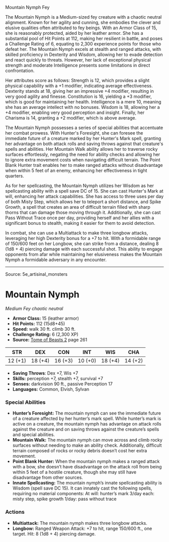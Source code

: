 <MonsterName/>Mountain Nymph</MonsterName>
<CreatureType/>Fey</CreatureType>

<summary>The Mountain Nymph is a Medium-sized fey creature with a chaotic neutral alignment. Known for her agility and cunning, she embodies the clever and elusive qualities often attributed to fey beings. With an Armor Class of 15, she is reasonably protected, aided by her leather armor. She has a substantial pool of Hit Points at 112, making her resilient in battle, and poses a Challenge Rating of 6, equating to 2,300 experience points for those who defeat her. The Mountain Nymph excels at stealth and ranged attacks, with skilled proficiency in Dexterity and Wisdom, allowing her to evade detection and react quickly to threats. However, her lack of exceptional physical strength and moderate Intelligence presents some limitations in direct confrontation.</summary>

<detail>

Her attributes score as follows: Strength is 12, which provides a slight physical capability with a +1 modifier, indicating average effectiveness. Dexterity stands at 18, giving her an impressive +4 modifier, resulting in very good agility and finesse. Constitution is 16, yielding a +3 modifier, which is good for maintaining her health. Intelligence is a mere 10, meaning she has an average intellect with no bonuses. Wisdom is 18, allowing her a +4 modifier, enabling very good perception and insight. Finally, her Charisma is 14, granting a +2 modifier, which is above average.

The Mountain Nymph possesses a series of special abilities that accentuate her combat prowess. With Hunter's Foresight, she can foresee the immediate future of a creature marked by her Hunter's Mark spell, granting her advantage on both attack rolls and saving throws against that creature's spells and abilities. Her Mountain Walk ability allows her to traverse rocky surfaces effortlessly, negating the need for ability checks and allowing her to ignore extra movement costs when navigating difficult terrain. The Point Blank Hunter trait enables her to make ranged attacks without disadvantage when within 5 feet of an enemy, enhancing her effectiveness in tight quarters.

As for her spellcasting, the Mountain Nymph utilizes her Wisdom as her spellcasting ability with a spell save DC of 15. She can cast Hunter's Mark at will, enhancing her attack capabilities. She has access to three uses per day of both Misty Step, which allows her to teleport a short distance, and Spike Growth, a spell that creates an area of difficult terrain filled with sharp thorns that can damage those moving through it. Additionally, she can cast Pass Without Trace once per day, providing herself and her allies with a significant bonus to stealth, making it easier for them to avoid detection.

In combat, she can use a Multiattack to make three longbow attacks, leveraging her high Dexterity bonus for a +7 to hit. With a formidable range of 150/600 feet on her Longbow, she can strike from a distance, dealing 8 (1d8 + 4) piercing damage with each successful shot. This ability to engage opponents from afar while maintaining her elusiveness makes the Mountain Nymph a formidable adversary in any encounter.</detail>



---

Source: 5e_artisinal_monsters

# Mountain Nymph

*Medium* *Fey* *chaotic neutral*

- **Armor Class:** 15 (leather armor)
- **Hit Points:** 112 (15d8+45)
- **Speed:** walk 30 ft. climb 30 ft.
- **Challenge Rating:** 6 (2,300 XP)
- **Source:** [Tome of Beasts 2](https://koboldpress.com/kpstore/product/tome-of-beasts-2-for-5th-edition) page 261

| STR | DEX | CON | INT | WIS | CHA |
| --- | --- | --- | --- | --- | --- |
| 12 (+1) | 18 (+4) | 16 (+3) | 10 (+0) | 18 (+4) | 14 (+2) |

- **Saving Throws**: Dex +7, Wis +7
- **Skills:** perception +7, stealth +7, survival +7
- **Senses:** darkvision 90 ft., passive Perception 17
- **Languages:** Common, Elvish, Sylvan

### Special Abilities

- **Hunter’s Foresight:** The mountain nymph can see the immediate future of a creature affected by her hunter’s mark spell. While hunter’s mark is active on a creature, the mountain nymph has advantage on attack rolls against the creature and on saving throws against the creature’s spells and special abilities.
- **Mountain Walk:** The mountain nymph can move across and climb rocky surfaces without needing to make an ability check. Additionally, difficult terrain composed of rocks or rocky debris doesn’t cost her extra movement.
- **Point Blank Hunter:** When the mountain nymph makes a ranged attack with a bow, she doesn’t have disadvantage on the attack roll from being within 5 feet of a hostile creature, though she may still have disadvantage from other sources.
- **Innate Spellcasting:** The mountain nymph’s innate spellcasting ability is Wisdom (spell save DC 15). It can innately cast the following spells, requiring no material components:
At will: hunter’s mark
3/day each: misty step, spike growth
1/day: pass without trace

### Actions

- **Multiattack:** The mountain nymph makes three longbow attacks.
- **Longbow:** Ranged Weapon Attack: +7 to hit, range 150/600 ft., one target. Hit: 8 (1d8 + 4) piercing damage.




